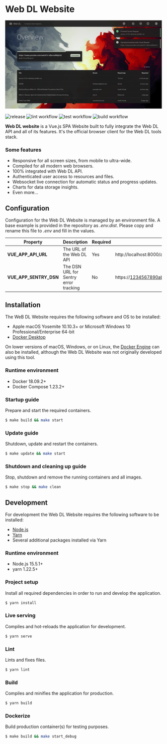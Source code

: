 # Web DL Website
![Web DL website overview page](.github/assets/overview.png)

![release](https://badgen.net/github/release/web-dl-tools/website.svg)
![lint workflow](https://github.com/web-dl-tools/website/actions/workflows/lint.yml/badge.svg)
![test workflow](https://github.com/web-dl-tools/website/actions/workflows/test.yml/badge.svg)
![build workflow](https://github.com/web-dl-tools/website/actions/workflows/build.yml/badge.svg)

**Web DL website** is a Vue.js SPA Website built to fully integrate the Web DL API and all of its features. 
It's the official browser client for the Web DL tools stack.

### Some features
* Responsive for all screen sizes, from mobile to ultra-wide.
* Compiled for all modern web browsers.
* 100% integrated with Web DL API.
* Authenticated user access to resources and files.
* Websocket live connection for automatic status and progress updates.
* Charts for data storage insights.
* Even more...

## Configuration
Configuration for the Web DL Website is managed by an environment file. A base example is provided in the
repository as _.env.dist_. Please copy and rename this file to _.env_ and fill in the values.

| Property               | Description                           | Required | Example                                               |
|------------------------|---------------------------------------|----------|-------------------------------------------------------|
| **VUE_APP_API_URL**    | The URL of the Web DL API             | Yes      | http://localhost:8000/api/                            |
| **VUE_APP_SENTRY_DSN** | The DSN URL for Sentry error tracking | No       | https://1234567890abcdef@12345.ingest.sentry.io/67890 |

## Installation
The WeB DL Website requires the following software and OS to be installed:

- Apple macOS Yosemite 10.10.3+ or Microsoft Windows 10 Professional/Enterprise 64-bit
- [Docker Desktop](https://www.docker.com/products/docker-desktop) 

On lower versions of macOS, Windows, or on Linux, the 
[Docker Engine](https://hub.docker.com/search?offering=community&operating_system=linux&q=&type=edition)
can also be installed, although the Web DL Website was not originally developed using this tool.

### Runtime environment
- Docker 18.09.2+
- Docker Compose 1.23.2+

### Startup guide
Prepare and start the required containers.
``` bash
$ make build && make start
```

### Update guide
Shutdown, update and restart the containers.
``` bash
$ make update && make start
```

### Shutdown and cleaning up guide
Stop, shutdown and remove the running containers and all images.
``` bash
$ make stop && make clean
```

## Development
For development the Web DL Website requires the following software to be installed:
- [Node.js](https://nodejs.org/en)
- [Yarn](https://classic.yarnpkg.com/en/docs/install/#mac-stable)
- Several additional packages installed via Yarn

### Runtime environment
- Node.js 15.5.1+
- yarn 1.22.5+

### Project setup
Install all required dependencies in order to run and develop the application.
``` bash
$ yarn install
```

### Live serving
Compiles and hot-reloads the application for development.
``` bash
$ yarn serve
```

### Lint
Lints and fixes files.
``` bash
$ yarn lint
```

### Build
Compiles and minifies the application for production.
``` bash
$ yarn build
```

### Dockerize
Build production container(s) for testing purposes.
``` bash
$ make build && make start_debug
```
